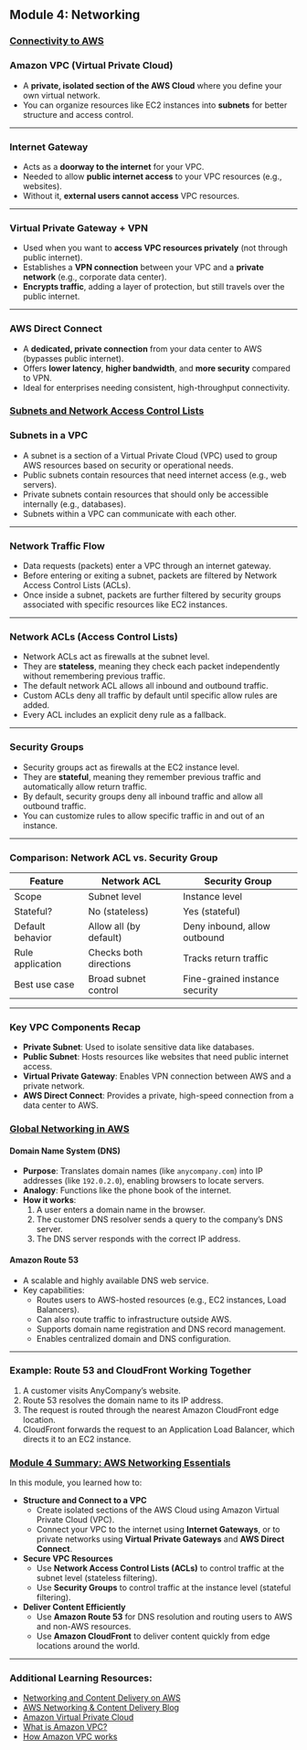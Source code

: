 ## **Module 4: Networking**

### <u>Connectivity to AWS</u>

### **Amazon VPC (Virtual Private Cloud)**

- A **private, isolated section of the AWS Cloud** where you define your own virtual network.
- You can organize resources like EC2 instances into **subnets** for better structure and access control.

------

### **Internet Gateway**

- Acts as a **doorway to the internet** for your VPC.
- Needed to allow **public internet access** to your VPC resources (e.g., websites).
- Without it, **external users cannot access** VPC resources.

------

### **Virtual Private Gateway + VPN**

- Used when you want to **access VPC resources privately** (not through public internet).
- Establishes a **VPN connection** between your VPC and a **private network** (e.g., corporate data center).
- **Encrypts traffic**, adding a layer of protection, but still travels over the public internet.

------

### **AWS Direct Connect**

- A **dedicated, private connection** from your data center to AWS (bypasses public internet).
- Offers **lower latency**, **higher bandwidth**, and **more security** compared to VPN.
- Ideal for enterprises needing consistent, high-throughput connectivity.

### <u>**Subnets and Network Access Control Lists**</u>

### Subnets in a VPC

- A subnet is a section of a Virtual Private Cloud (VPC) used to group AWS resources based on security or operational needs.
- Public subnets contain resources that need internet access (e.g., web servers).
- Private subnets contain resources that should only be accessible internally (e.g., databases).
- Subnets within a VPC can communicate with each other.

------

### Network Traffic Flow

- Data requests (packets) enter a VPC through an internet gateway.
- Before entering or exiting a subnet, packets are filtered by Network Access Control Lists (ACLs).
- Once inside a subnet, packets are further filtered by security groups associated with specific resources like EC2 instances.

------

### Network ACLs (Access Control Lists)

- Network ACLs act as firewalls at the subnet level.
- They are **stateless**, meaning they check each packet independently without remembering previous traffic.
- The default network ACL allows all inbound and outbound traffic.
- Custom ACLs deny all traffic by default until specific allow rules are added.
- Every ACL includes an explicit deny rule as a fallback.

------

### Security Groups

- Security groups act as firewalls at the EC2 instance level.
- They are **stateful**, meaning they remember previous traffic and automatically allow return traffic.
- By default, security groups deny all inbound traffic and allow all outbound traffic.
- You can customize rules to allow specific traffic in and out of an instance.

------

### Comparison: Network ACL vs. Security Group

| Feature          | Network ACL            | Security Group                 |
| ---------------- | ---------------------- | ------------------------------ |
| Scope            | Subnet level           | Instance level                 |
| Stateful?        | No (stateless)         | Yes (stateful)                 |
| Default behavior | Allow all (by default) | Deny inbound, allow outbound   |
| Rule application | Checks both directions | Tracks return traffic          |
| Best use case    | Broad subnet control   | Fine-grained instance security |



------

### Key VPC Components Recap

- **Private Subnet**: Used to isolate sensitive data like databases.
- **Public Subnet**: Hosts resources like websites that need public internet access.
- **Virtual Private Gateway**: Enables VPN connection between AWS and a private network.
- **AWS Direct Connect**: Provides a private, high-speed connection from a data center to AWS.



### <u>**Global Networking in AWS**</u>

#### Domain Name System (DNS)

- **Purpose**: Translates domain names (like `anycompany.com`) into IP addresses (like `192.0.2.0`), enabling browsers to locate servers.
- **Analogy**: Functions like the phone book of the internet.
- **How it works**:
  1. A user enters a domain name in the browser.
  2. The customer DNS resolver sends a query to the company’s DNS server.
  3. The DNS server responds with the correct IP address.

#### Amazon Route 53

- A scalable and highly available DNS web service.
- Key capabilities:
  - Routes users to AWS-hosted resources (e.g., EC2 instances, Load Balancers).
  - Can also route traffic to infrastructure outside AWS.
  - Supports domain name registration and DNS record management.
  - Enables centralized domain and DNS configuration.

------

### Example: Route 53 and CloudFront Working Together

1. A customer visits AnyCompany’s website.
2. Route 53 resolves the domain name to its IP address.
3. The request is routed through the nearest Amazon CloudFront edge location.
4. CloudFront forwards the request to an Application Load Balancer, which directs it to an EC2 instance.

### <u></u>

### <u>**Module 4 Summary: AWS Networking Essentials**</u>

In this module, you learned how to:

- **Structure and Connect to a VPC**
  - Create isolated sections of the AWS Cloud using Amazon Virtual Private Cloud (VPC).
  - Connect your VPC to the internet using **Internet Gateways**, or to private networks using **Virtual Private Gateways** and **AWS Direct Connect**.
- **Secure VPC Resources**
  - Use **Network Access Control Lists (ACLs)** to control traffic at the subnet level (stateless filtering).
  - Use **Security Groups** to control traffic at the instance level (stateful filtering).
- **Deliver Content Efficiently**
  - Use **Amazon Route 53** for DNS resolution and routing users to AWS and non-AWS resources.
  - Use **Amazon CloudFront** to deliver content quickly from edge locations around the world.

------

### Additional Learning Resources:

- [Networking and Content Delivery on AWS](https://aws.amazon.com/products/networking)
- [AWS Networking & Content Delivery Blog](https://aws.amazon.com/blogs/networking-and-content-delivery/)
- [Amazon Virtual Private Cloud](https://aws.amazon.com/vpc)
- [What is Amazon VPC?](https://docs.aws.amazon.com/vpc/latest/userguide/what-is-amazon-vpc.html)
- [How Amazon VPC works](https://docs.aws.amazon.com/vpc/latest/userguide/how-it-works.html)